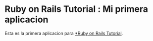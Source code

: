 # Ruby on Rails Tutorial : Mi primera aplicacion

Esta es la primera aplicacion para [*Ruby on Rails Tutorial](http://www.yreaction.com).